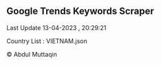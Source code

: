 

## Google Trends Keywords Scraper 
 
Last Update 13-04-2023 , 20:29:21

Country List :
VIETNAM.json



© Abdul Muttaqin 
